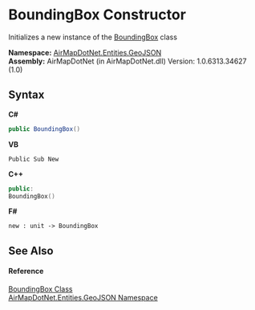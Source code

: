 # BoundingBox Constructor 
 

Initializes a new instance of the <a href="T_AirMapDotNet_Entities_GeoJSON_BoundingBox">BoundingBox</a> class

**Namespace:**&nbsp;<a href="N_AirMapDotNet_Entities_GeoJSON">AirMapDotNet.Entities.GeoJSON</a><br />**Assembly:**&nbsp;AirMapDotNet (in AirMapDotNet.dll) Version: 1.0.6313.34627 (1.0)

## Syntax

**C#**<br />
``` C#
public BoundingBox()
```

**VB**<br />
``` VB
Public Sub New
```

**C++**<br />
``` C++
public:
BoundingBox()
```

**F#**<br />
``` F#
new : unit -> BoundingBox
```


## See Also


#### Reference
<a href="T_AirMapDotNet_Entities_GeoJSON_BoundingBox">BoundingBox Class</a><br /><a href="N_AirMapDotNet_Entities_GeoJSON">AirMapDotNet.Entities.GeoJSON Namespace</a><br />